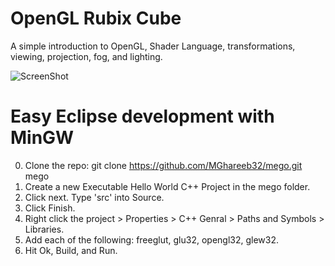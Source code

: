 OpenGL Rubix Cube
=================

A simple introduction to OpenGL, Shader Language, transformations, viewing,
projection, fog, and lighting.

![ScreenShot](https://raw.github.com/MGhareeb32/opengl-rubix-cube/master/screenshot.png)

Easy Eclipse development with MinGW
===================================
0. Clone the repo:
      git clone https://github.com/MGhareeb32/mego.git mego
1. Create a new Executable Hello World C++ Project in the mego folder.
2. Click next. Type 'src' into Source.
3. Click Finish.
4. Right click the project > Properties > C++ Genral >
   Paths and Symbols > Libraries.
5. Add each of the following: freeglut, glu32, opengl32, glew32.
6. Hit Ok, Build, and Run. 
